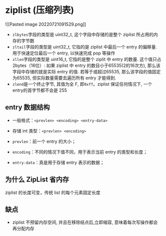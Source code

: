 # ziplist (压缩列表)

![[Pasted image 20220721091529.png]]

- `zlbytes`字段的类型是 uint32_t, 这个字段中存储的是整个 ziplist 所占用的内存的字节数
- `zltail`字段的类型是 uint32_t, 它指的是 ziplist 中最后一个 entry 的偏移量. 用于快速定位最后一个 entry, 以快速完成 pop 等操作
- `zllen`字段的类型是 uint16_t, 它指的是整个 ziplit 中 entry 的数量. 这个值只占2bytes（16位）: 如果 ziplist 中 entry 的数目小于65535(2的16次方), 那么该字段中存储的就是实际 entry 的值. 若等于或超过65535, 那么该字段的值固定为65535, 但实际数量需要去遍历所有 entry 才能得到.
- `zlend`是一个终止字节, 其值为全 F, 即`0xff`。ziplist 保证任何情况下, 一个 entry的首字节都不会是 255

## entry 数据结构

- 一般格式：`<prevlen> <encoding> <entry-data>`
- 存储 int 类型：`<prevlen> <encoding>`

- `prevlen`：前一个 entry 的大小；
- `encoding`：不同的情况下值不同，用于表示当前 entry 的类型和长度；
- `entry-data`：真是用于存储 entry 表示的数据；

## 为什么 ZipList 省内存

ziplist 的长度可变，传统 list 的每个元素固定长度

## 缺点

- ziplist 不预留内存空间, 并且在移除结点后,立即缩容, 意味着每次写操作都会再分配内存
